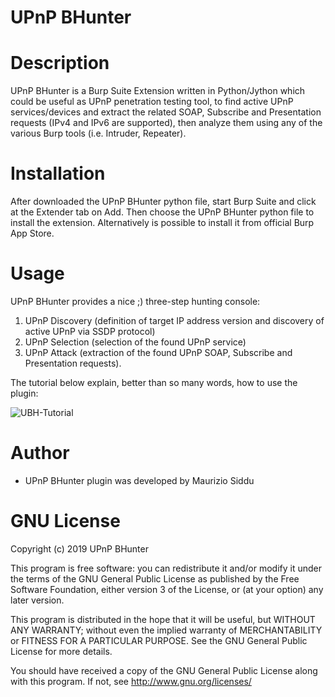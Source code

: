 UPnP BHunter
===================

# Description
UPnP BHunter is a Burp Suite Extension written in Python/Jython which could be useful as UPnP penetration testing tool, to find active UPnP services/devices and extract the related SOAP, Subscribe and Presentation requests (IPv4 and IPv6 are supported), then analyze them using any of the various Burp tools (i.e. Intruder, Repeater).


# Installation
After downloaded the UPnP BHunter python file, start Burp Suite and click at the Extender tab on Add. Then choose the UPnP BHunter python file to install the extension.
Alternatively is possible to install it from official Burp App Store.


# Usage
UPnP BHunter provides a nice ;) three-step hunting console: 
1. UPnP Discovery (definition of target IP address version and discovery of active UPnP via SSDP protocol)
2. UPnP Selection (selection of the found UPnP service) 
3. UPnP Attack (extraction of the found UPnP SOAP, Subscribe and Presentation requests). 

The tutorial below explain, better than so many words, how to use the plugin:

![UBH-Tutorial](ubh_tutorial.gif)


# Author
- UPnP BHunter plugin was developed by Maurizio Siddu


# GNU License
Copyright (c) 2019 UPnP BHunter

This program is free software: you can redistribute it and/or modify
it under the terms of the GNU General Public License as published by
the Free Software Foundation, either version 3 of the License, or
(at your option) any later version.

This program is distributed in the hope that it will be useful,
but WITHOUT ANY WARRANTY; without even the implied warranty of
MERCHANTABILITY or FITNESS FOR A PARTICULAR PURPOSE. See the
GNU General Public License for more details.

You should have received a copy of the GNU General Public License
along with this program.  If not, see <http://www.gnu.org/licenses/>

